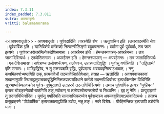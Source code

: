 ```yaml
---
index: 7.3.11
index_padded: 7.3.011
sutra: अवयवादृतोः
vritti: balamanorama

---
```

<<अवयवादृतोः>> - अवयवादृतोः । पूर्वपदादिति ।परस्ये॑ति शेषः । ऋतुवाचिन इति ।उत्तरपदस्ये॑ति सेषः । पूर्ववार्षिक इति । ऋतिविशेषे वर्णशब्दो नित्यस्त्रीलिङ्गो बहुवचनान्तः । वर्षाणां पूर्वं-पूर्ववर्षाः, तत्र जात इत्यर्थः । पूर्वापराधरोत्तर॑मित्येकदेशिसमासः । अपरहैमन इति । हेमन्तस्यापरम्-अपरहेमन्तः । तत्र जातादिरित्यर्थः । एकदेशिसमासः । अपरहैमन इति । हेमन्तस्यापरम् — अपरहेमन्तः । तत्र जातादिरित्यर्थः । एकदेशिसमासः ।सर्वत्राण्च तलोपश्चे॑त्यण्, तलोपश्च, उत्तरपदादिवृद्धिः । पूर्वासु वर्षास्विति । "तद्धितार्थ" इति समासः । आदिवृद्धिरेव, न तु उत्तरपदादि वृद्धिः, पूर्वपदस्य अवयववृत्तित्वाऽभावात् । ननु कथमिहवर्षाभ्यष्ठ॑गिति ठक्, प्रत्ययविधौ तदन्तविधिप्रतिषेधात्, तत्राह — ऋतोरिति । अवयववाचकानां शब्दानामुपरि स्थिताट्टतुवाचकाद्वृद्धिनिमित्तकप्रत्ययविधाने कर्तव्ये तदन्तविधिर्वाच्य इत्यर्थकेनयेन विधि॑रिति सूत्रभाष्यस्थितवचनेन पूर्वत्र=पूर्वमुदाह्मते उदाहरणे तदन्तविधिरित्यर्थः । तथाच पूर्ववार्षिक इत्यत्र "पूर्वहैमन" इत्यत्र चोदाहरणेवर्षाभ्यष्ठ॑गिति ठक्,सर्वत्राण् च तलोपश्चे॑त्यण्तलोपौ च सिध्यन्ति । इह तु नेति । प्रत्युदाहरणे तु तदन्तविधिर्नास्ति । पूर्वासु वर्षास्विति सामानाधिकरण्येन पूर्वशब्दस्य अवयववृत्तित्वाऽभावादित्यर्थः । ततश्च प्रत्युदाहरणे "पौर्ववार्षिक" इत्यत्रकालाट्ठञि॑ति ठञेव, नतु ठक् । स्वरे विशेषः । पौर्वहेमन्तिक इत्यत्रापि ठञेवेति भावः ।